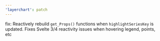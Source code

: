```yaml
---
'layerchart': patch
---
```


fix: Reactively rebuild `get_Props()` functions when `highlightSeriesKey` is updated. Fixes Svelte 3/4 reactivity issues when hovering legend, points, etc
